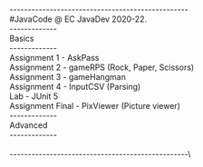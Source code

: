 -------------------------------------------------\
#JavaCode @ EC JavaDev 2020-22.\
-------------\
 Basics\
-------------\
Assignment 1 - AskPass\
Assignment 2 - gameRPS (Rock, Paper, Scissors)\
Assignment 3 - gameHangman\
Assignment 4 - InputCSV (Parsing)\
Lab - JUnit 5\
Assignment Final - PixViewer (Picture viewer)\
-------------\
 Advanced\
-------------\
\
-------------------------------------------------\

